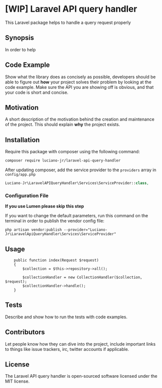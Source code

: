 # [WIP] Laravel API query handler
This Laravel package helps to handle a query request properly 

## Synopsis

In order to help

## Code Example

Show what the library does as concisely as possible, developers should be able to figure out **how** your project solves their problem by looking at the code example. Make sure the API you are showing off is obvious, and that your code is short and concise.

## Motivation

A short description of the motivation behind the creation and maintenance of the project. This should explain **why** the project exists.

## Installation

Require this package with composer using the following command:

```bash
composer require luciano-jr/laravel-api-query-handler
```

After updating composer, add the service provider to the `providers` array in `config/app.php`

```php
Luciano-Jr\LaravelAPIQueryHandler\Services\ServiceProvider::class,
```

### Configuration File

**If you use Lumen please skip this step**

If you want to change the default parameters, run this command on the terminal in order to publish the vendor config file:

`php artisan vendor:publish --provider="Luciano-Jr\LaravelApiQueryHandler\Services\ServiceProvider"`


## Usage

```
    public function index(Request $request)
    {
        $collection = $this->repository->all();
        
        $collectionHandler = new CollectionHandler($collection, $request);
        $collectionHandler->handle();
    }
```

## Tests

Describe and show how to run the tests with code examples.

## Contributors

Let people know how they can dive into the project, include important links to things like issue trackers, irc, twitter accounts if applicable.

## License

The Laravel API query handler is open-sourced software licensed under the MIT license.
